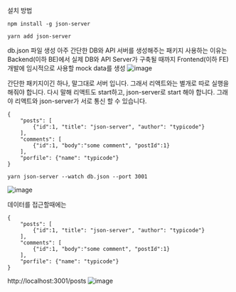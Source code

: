 설치 방법
```
npm install -g json-server
```
```
yarn add json-server
```

db.json 파일 생성
아주 간단한 DB와 API 서버를 생성해주는 패키지
사용하는 이유는 Backend(이하 BE)에서 실제 DB와 API Server가 구축될 때까지 Frontend(이하 FE) 개발에 임시적으로 사용할 mock data를 생성
![image](https://github.com/limhyerin/StudyNote/assets/70150896/c10bf4bb-956e-4d5b-b2db-242bdb019756)

간단한 패키지이긴 하나, 말그대로 서버 입니다. 그래서 리액트와는 별개로 따로 실행을 해줘야 합니다. 다시 말해 리액트도 start하고, json-server로 start 해야 합니다. 그래야 리액트와 json-server가 서로 통신 할 수 있습니다.

```
{
    "posts": [
        {"id":1, "title": "json-server", "author": "typicode"}
    ],
    "comments": [
        {"id":1, "body":"some comment", "postId":1}
    ],
    "porfile": {"name": "typicode"}
}
```

```
yarn json-server --watch db.json --port 3001
```
![image](https://github.com/limhyerin/StudyNote/assets/70150896/aaf297e9-bbcc-447a-bd68-8da72b9f1e68)

데이터를 접근할때에는 
```
{
    "posts": [
        {"id":1, "title": "json-server", "author": "typicode"}
    ],
    "comments": [
        {"id":1, "body":"some comment", "postId":1}
    ],
    "porfile": {"name": "typicode"}
}
```

http://localhost:3001/posts
![image](https://github.com/limhyerin/StudyNote/assets/70150896/9a5240d5-1a77-4fc6-a362-305bd8f10d24)
